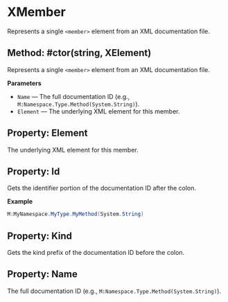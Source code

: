 # XMember

Represents a single `<member>` element from an XML documentation file.

## Method: #ctor(string, XElement)

Represents a single `<member>` element from an XML documentation file.

**Parameters**

- `Name` — The full documentation ID (e.g., `M:Namespace.Type.Method(System.String)`).
- `Element` — The underlying XML element for this member.

## Property: Element

The underlying XML element for this member.

## Property: Id

Gets the identifier portion of the documentation ID after the colon.

**Example**

```csharp
M:MyNamespace.MyType.MyMethod(System.String)
```

## Property: Kind

Gets the kind prefix of the documentation ID before the colon.

## Property: Name

The full documentation ID (e.g., `M:Namespace.Type.Method(System.String)`).
